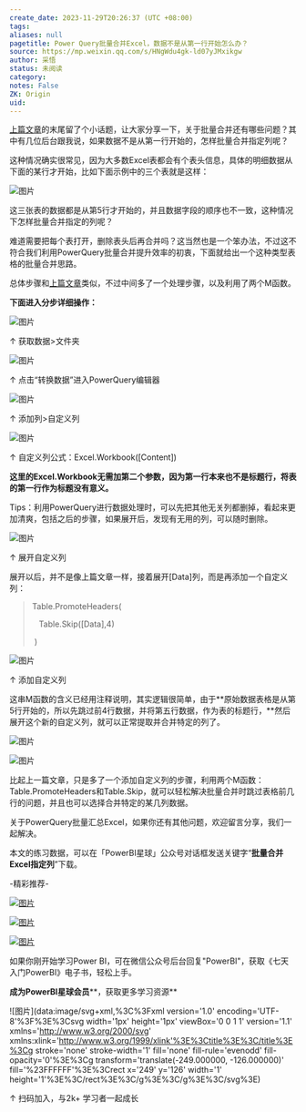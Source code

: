 ```yaml
---
create_date: 2023-11-29T20:26:37 (UTC +08:00)
tags: 
aliases: null
pagetitle: Power Query批量合并Excel，数据不是从第一行开始怎么办？
source: https://mp.weixin.qq.com/s/HNgWdu4gk-ld07yJMxikgw
author: 采悟
status: 未阅读
category: 
notes: False
ZK: Origin
uid: 
---
```


[上篇文章](http://mp.weixin.qq.com/s?__biz=MzA4MzQwMjY4MA==&mid=2484073950&idx=1&sn=022f2b8806518ff03648eeea76950223&chksm=8e0c5f09b97bd61f3dc5a7509181aa42fd3545d009b9b8715b0ef387d4f50dffe0833dfa8ce4&scene=21#wechat_redirect)的末尾留了个小话题，让大家分享一下，关于批量合并还有哪些问题？其中有几位后台跟我说，如果数据不是从第一行开始的，怎样批量合并指定列呢？

这种情况确实很常见，因为大多数Excel表都会有个表头信息，具体的明细数据从下面的某行才开始，比如下面示例中的三个表就是这样：  

![图片](https://mmbiz.qpic.cn/mmbiz_jpg/aHEbZtANQJN0icM52LFGfSnpNsFHaGb8j4ttHYQUrclTyxhmuPbUMvxthY6ictibrk7vBwAZT4WJxIia2OiaM1ficnBA/640?wx_fmt=jpeg&wxfrom=5&wx_lazy=1&wx_co=1)

这三张表的数据都是从第5行才开始的，并且数据字段的顺序也不一致，这种情况下怎样批量合并指定的列呢？  

难道需要把每个表打开，删除表头后再合并吗？这当然也是一个笨办法，不过这不符合我们利用PowerQuery批量合并提升效率的初衷，下面就给出一个这种类型表格的批量合并思路。

总体步骤和[上篇文章](http://mp.weixin.qq.com/s?__biz=MzA4MzQwMjY4MA==&mid=2484073950&idx=1&sn=022f2b8806518ff03648eeea76950223&chksm=8e0c5f09b97bd61f3dc5a7509181aa42fd3545d009b9b8715b0ef387d4f50dffe0833dfa8ce4&scene=21#wechat_redirect)类似，不过中间多了一个处理步骤，以及利用了两个M函数。

**下面进入分步详细操作：**

![图片](https://mmbiz.qpic.cn/mmbiz_png/aHEbZtANQJP8VjcxLFjQCpHWQPLjmlhlxWUdicuMbtQgMBkpzNskSumpttWAhicSpwLibt4jj69RbpXwF8BbvAVaA/640?wx_fmt=png&wxfrom=5&wx_lazy=1&wx_co=1)

↑ 获取数据>文件夹

![图片](https://mmbiz.qpic.cn/mmbiz_png/aHEbZtANQJOXHfCicV6btz7AxiaYMicNkEVSdq3SerO2IYjTHm2H7hKorqhFQ0sSHMhXB3xwnj944TrQia46ZmUkQA/640?wx_fmt=png&wxfrom=5&wx_lazy=1&wx_co=1)

↑ 点击“转换数据”进入PowerQuery编辑器

![图片](https://mmbiz.qpic.cn/mmbiz_png/aHEbZtANQJOXHfCicV6btz7AxiaYMicNkEVn7uNKBAmw6GzKfhxo8uibJVaWtgerEic8ZUAZqbsYVEZm7iamjJtNZ5fQ/640?wx_fmt=png&wxfrom=5&wx_lazy=1&wx_co=1)

↑ 添加列>自定义列

![图片](https://mmbiz.qpic.cn/mmbiz_png/aHEbZtANQJOXHfCicV6btz7AxiaYMicNkEVoOQqnefnkBRc2snHV9nx7DPV47GsdhGnVxlma2unJNibfBW00EfUbicQ/640?wx_fmt=png&wxfrom=5&wx_lazy=1&wx_co=1)

↑ 自定义列公式：Excel.Workbook(\[Content\])

**这里的Excel.Workbook无需加第二个参数，因为第一行本来也不是标题行，将表的第一行作为标题没有意义。**

Tips：利用PowerQuery进行数据处理时，可以先把其他无关列都删掉，看起来更加清爽，包括之后的步骤，如果展开后，发现有无用的列，可以随时删除。

![图片](https://mmbiz.qpic.cn/mmbiz_png/aHEbZtANQJOXHfCicV6btz7AxiaYMicNkEVxLhosEicHUiclGM6PJXEDiazmeRQyreYMIRAqf6F1E3lt0oNon4BRNIXQ/640?wx_fmt=png&wxfrom=5&wx_lazy=1&wx_co=1)

↑ 展开自定义列

展开以后，并不是像上篇文章一样，接着展开\[Data\]列，而是再添加一个自定义列：  

> Table.PromoteHeaders( 
> 
>    Table.Skip(\[Data\],4) 
> 
>  )

![图片](https://mmbiz.qpic.cn/mmbiz_png/aHEbZtANQJOXHfCicV6btz7AxiaYMicNkEV55iacnqPC6ic0hW0ibfK7hIKIhW7H4OARBChDUlHGPVZZmSkyroCicJ65Q/640?wx_fmt=png&wxfrom=5&wx_lazy=1&wx_co=1)

↑ 添加自定义列  

这串M函数的含义已经用注释说明，其实逻辑很简单，由于**原始数据表格是从第5行开始的，所以先跳过前4行数据，并将第五行数据，作为表的标题行，**然后展开这个新的自定义列，就可以正常提取并合并特定的列了。

![图片](https://mmbiz.qpic.cn/mmbiz_png/aHEbZtANQJOXHfCicV6btz7AxiaYMicNkEVes7N2tNh21DMYZE6FbAfG1esbicNoBwhgKpH6qC07iaOvjbpnK561HIQ/640?wx_fmt=png&wxfrom=5&wx_lazy=1&wx_co=1)

![图片](https://mmbiz.qpic.cn/mmbiz_png/aHEbZtANQJOXHfCicV6btz7AxiaYMicNkEVg8iapx3mYR6RvLamoDbyy53vg9mmm8kc4D7aoEEOWLWianBU468whdug/640?wx_fmt=png&wxfrom=5&wx_lazy=1&wx_co=1)

比起上一篇文章，只是多了一个添加自定义列的步骤，利用两个M函数：Table.PromoteHeaders和Table.Skip，就可以轻松解决批量合并时跳过表格前几行的问题，并且也可以选择合并特定的某几列数据。

关于PowerQuery批量汇总Excel，如果你还有其他问题，欢迎留言分享，我们一起解决。

本文的练习数据，可以在「PowerBI星球」公众号对话框发送关键字“**批量合并Excel指定列**”下载。

\-精彩推荐-

[![图片](https://mmbiz.qpic.cn/mmbiz_jpg/aHEbZtANQJP8Cvmfx7v8oUqdoQaMmuDAG2GibhzIydz7aGIyMr9drbJx6vevzfXib5D6NFtuR4Qu3TVQibQRqrVWg/640?wx_fmt=jpeg&wxfrom=5&wx_lazy=1&wx_co=1)](http://mp.weixin.qq.com/s?__biz=MzA4MzQwMjY4MA==&mid=2484072121&idx=1&sn=4b6b96811e263c4079f606cfab14976f&chksm=8e0c446eb97bcd7876ffa2d5bb5feae5c175353d1e957b72ae3732ad67c89a6f9f42c61af833&scene=21#wechat_redirect)

[![图片](https://mmbiz.qpic.cn/mmbiz_jpg/aHEbZtANQJMst6LMfyIX5sg2QmEtLfjxR5h1x8nrN7ibw97H9HjLSB59iaf2JLMtwY8OUcKiacK35ybYfpaoVNuGQ/640?wx_fmt=jpeg&wxfrom=5&wx_lazy=1&wx_co=1)](http://mp.weixin.qq.com/s?__biz=MzA4MzQwMjY4MA==&mid=2484071399&idx=1&sn=44b4ba20c1cbe657f77b6c8d144b2b30&chksm=8e0c4130b97bc826d87746723f940404ce82ac9ebb38572bbfb1a89d7a48aaa750dffd92a28d&scene=21#wechat_redirect)

[![图片](https://mmbiz.qpic.cn/mmbiz_jpg/aHEbZtANQJNCQ4pzSiaQOMPia6kNbbF0gtHORfNDsk1ibQ1luXtyibbDsnnwJXvdSpKwfPlcJCZSlvWYOK6p6VGeqw/640?wx_fmt=jpeg&wxfrom=5&wx_lazy=1&wx_co=1)](http://mp.weixin.qq.com/s?__biz=MzA4MzQwMjY4MA==&mid=2484070526&idx=1&sn=fd4131317654df2ee7619cfc58e2987c&chksm=8e0c42a9b97bcbbff556f8cb013259a7981c0847d4ea656d63af3a438af3aa33a38974d7145a&scene=21#wechat_redirect)

如果你刚开始学习Power BI，可在微信公众号后台回复"PowerBI"，获取《七天入门PowerBI》电子书，轻松上手。

**成为PowerBI星球会员****，获取更多学习资源**

![图片](data:image/svg+xml,%3C%3Fxml version='1.0' encoding='UTF-8'%3F%3E%3Csvg width='1px' height='1px' viewBox='0 0 1 1' version='1.1' xmlns='http://www.w3.org/2000/svg' xmlns:xlink='http://www.w3.org/1999/xlink'%3E%3Ctitle%3E%3C/title%3E%3Cg stroke='none' stroke-width='1' fill='none' fill-rule='evenodd' fill-opacity='0'%3E%3Cg transform='translate(-249.000000, -126.000000)' fill='%23FFFFFF'%3E%3Crect x='249' y='126' width='1' height='1'%3E%3C/rect%3E%3C/g%3E%3C/g%3E%3C/svg%3E)

↑ 扫码加入，与2k+ 学习者一起成长
